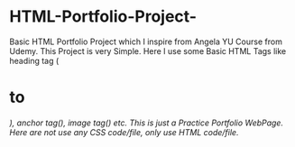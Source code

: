 # HTML-Portfolio-Project-
Basic HTML Portfolio Project which I inspire from Angela YU Course from Udemy. 
This Project is very Simple. Here I use some Basic HTML Tags like heading tag (<h1> to <h6>), anchor tag(<a>), image tag(<img>) etc. This is just a Practice Portfolio WebPage. Here are not use any CSS code/file, only use HTML code/file.
